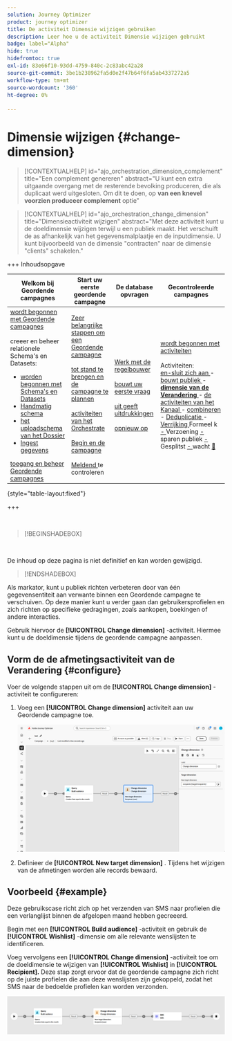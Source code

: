 ```yaml
---
solution: Journey Optimizer
product: journey optimizer
title: De activiteit Dimensie wijzigen gebruiken
description: Leer hoe u de activiteit Dimensie wijzigen gebruikt
badge: label="Alpha"
hide: true
hidefromtoc: true
exl-id: 83e66f10-93dd-4759-840c-2c83abc42a28
source-git-commit: 3be1b238962fa5d0e2f47b64f6fa5ab4337272a5
workflow-type: tm+mt
source-wordcount: '360'
ht-degree: 0%

---
```


# Dimensie wijzigen {#change-dimension}

>[!CONTEXTUALHELP]
>id="ajo_orchestration_dimension_complement"
>title="Een complement genereren"
>abstract="U kunt een extra uitgaande overgang met de resterende bevolking produceren, die als duplicaat werd uitgesloten. Om dit te doen, op **van een knevel voorzien produceer complement** optie"

>[!CONTEXTUALHELP]
>id="ajo_orchestration_change_dimension"
>title="Dimensieactiviteit wijzigen"
>abstract="Met deze activiteit kunt u de doeldimensie wijzigen terwijl u een publiek maakt. Het verschuift de as afhankelijk van het gegevensmalplaatje en de inputdimensie. U kunt bijvoorbeeld van de dimensie &quot;contracten&quot; naar de dimensie &quot;clients&quot; schakelen."

+++ Inhoudsopgave

| Welkom bij Geordende campagnes | Start uw eerste geordende campagne | De database opvragen | Gecontroleerde campagnes |
|---|---|---|---|
| [ wordt begonnen met Geordende campagnes ](../gs-orchestrated-campaigns.md)<br/><br/> creeer en beheer relationele Schema&#39;s en Datasets:</br> <ul><li>[ worden begonnen met Schema&#39;s en Datasets ](../gs-schemas.md)</li><li>[ Handmatig schema ](../manual-schema.md)</li><li>[ het uploadschema van het Dossier ](../file-upload-schema.md)</li><li>[ Ingest gegevens ](../ingest-data.md)</li></ul>[ toegang en beheer Geordende campagnes ](../access-manage-orchestrated-campaigns.md) | [ Zeer belangrijke stappen om een Geordende campagne ](../gs-campaign-creation.md)<br/><br/>[ tot stand te brengen en de campagne te plannen ](../create-orchestrated-campaign.md)<br/><br/>[ activiteiten van het Orchestrate ](../orchestrate-activities.md)<br/><br/>[ Begin en de campagne ](../start-monitor-campaigns.md)<br/><br/>[ Meldend ](../reporting-campaigns.md) te controleren | [ Werk met de regelbouwer ](../orchestrated-rule-builder.md)<br/><br/>[ bouwt uw eerste vraag ](../build-query.md)<br/><br/>[ uit geeft uitdrukkingen ](../edit-expressions.md)<br/><br/>[ opnieuw op ](../retarget.md) | [ wordt begonnen met activiteiten ](about-activities.md)<br/><br/> Activiteiten:<br/>[ en-sluit zich aan ](and-join.md) - [ bouwt publiek ](build-audience.md) - <b>[ dimensie van de Verandering ](change-dimension.md)</b> - [ de activiteiten van het Kanaal ](channels.md) - [ combineren ](combine.md) - [ Deduplicatie ](deduplication.md) - [ Verrijking ](enrichment.md) Formeel k [ - ](fork.md) Verzoening [ - ](reconciliation.md) sparen publiek [ - ](save-audience.md) Gesplitst [ - ](split.md) wacht [&#128279;](wait.md) |

{style="table-layout:fixed"}

+++

<br/>

>[!BEGINSHADEBOX]

</br>

De inhoud op deze pagina is niet definitief en kan worden gewijzigd.

>[!ENDSHADEBOX]

Als markator, kunt u publiek richten verbeteren door van één gegevensentiteit aan verwante binnen een Geordende campagne te verschuiven. Op deze manier kunt u verder gaan dan gebruikersprofielen en zich richten op specifieke gedragingen, zoals aankopen, boekingen of andere interacties.

Gebruik hiervoor de **[!UICONTROL Change dimension]** -activiteit. Hiermee kunt u de doeldimensie tijdens de geordende campagne aanpassen.

<!--
>[!IMPORTANT]
>
>Please note that the **[!UICONTROL Change Dimension]** and **[!UICONTROL Change Data source]** activities should not be added in one row. If you need to use both activities consecutively, make sure you include an **[!UICONTROL Enrichement]** activity in between them. This ensures proper execution and prevents potential conflicts or errors.-->

## Vorm de de afmetingsactiviteit van de Verandering {#configure}

Voer de volgende stappen uit om de **[!UICONTROL Change dimension]** -activiteit te configureren:

1. Voeg een **[!UICONTROL Change dimension]** activiteit aan uw Geordende campagne toe.

   ![](../assets/orchestrated-change-dimension.png)

1. Definieer de **[!UICONTROL New target dimension]** . Tijdens het wijzigen van de afmetingen worden alle records bewaard.


## Voorbeeld {#example}

Deze gebruikscase richt zich op het verzenden van SMS naar profielen die een verlanglijst binnen de afgelopen maand hebben gecreeerd.

Begin met een **[!UICONTROL Build audience]** -activiteit en gebruik de **[!UICONTROL Wishlist]** -dimensie om alle relevante wenslijsten te identificeren.

Voeg vervolgens een **[!UICONTROL Change dimension]** -activiteit toe om de doeldimensie te wijzigen van **[!UICONTROL Wishlist]** in **[!UICONTROL Recipient].** Deze stap zorgt ervoor dat de geordende campagne zich richt op de juiste profielen die aan deze wenslijsten zijn gekoppeld, zodat het SMS naar de bedoelde profielen kan worden verzonden.

![](../assets/orchestrated-change-dimension-example.png)
